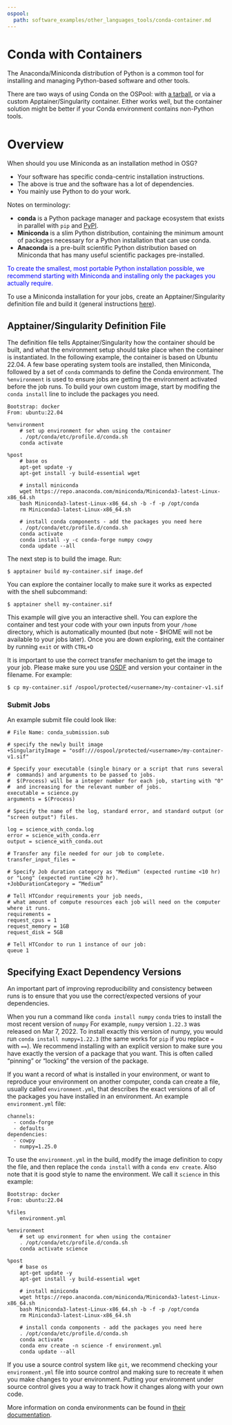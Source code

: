 ```yaml
---
ospool:
  path: software_examples/other_languages_tools/conda-container.md
---
```


# Conda with Containers

The Anaconda/Miniconda distribution of Python is a common tool for installing and managing Python-based software and other tools. 

There are two ways of using Conda on the OSPool: with [a tarball](../conda-tarball/), or via a
custom Apptainer/Singularity container. Either works well, but the container
solution might be better if your Conda environment contains non-Python tools.

# Overview
When should you use Miniconda as an installation method in OSG?

 * Your software has specific conda-centric installation instructions.
 * The above is true and the software has a lot of dependencies.
 * You mainly use Python to do your work.

Notes on terminology:

- **conda** is a Python package manager and package ecosystem that exists in parallel with `pip` and [PyPI](https://pypi.org/).
- **Miniconda** is a slim Python distribution, containing the minimum amount of packages necessary for a Python installation that can use conda.
- **Anaconda** is a pre-built scientific Python distribution based on Miniconda that has many useful scientific packages pre-installed.

<p style="color:blue;">To create the smallest, most portable Python installation possible, we recommend starting with Miniconda and installing only the packages you actually require.</p>

To use a Miniconda installation for your jobs, create an Apptainer/Singularity definition file and
build it (general instructions [here](../../../htc_workloads/using_software/containers-singularity/)).

## Apptainer/Singularity Definition File

The definition file tells Apptainer/Singularity how the container should be built,
and what the environment setup should take place when the container is instantiated.
In the following example, the container is based on Ubuntu 22.04. A few base
operating system tools are installed, then Miniconda, followed by a set of 
`conda` commands to define the Conda environment. The `%environment` is used
to ensure jobs are getting the environment activated before the job runs. To build
your own custom image, start by modifing the `conda install` line to include
the packages you need.


    Bootstrap: docker
    From: ubuntu:22.04
    
    %environment
        # set up environment for when using the container
        . /opt/conda/etc/profile.d/conda.sh
        conda activate
    
    %post
        # base os
        apt-get update -y
        apt-get install -y build-essential wget
    
        # install miniconda
        wget https://repo.anaconda.com/miniconda/Miniconda3-latest-Linux-x86_64.sh
        bash Miniconda3-latest-Linux-x86_64.sh -b -f -p /opt/conda
        rm Miniconda3-latest-Linux-x86_64.sh
    
        # install conda components - add the packages you need here
        . /opt/conda/etc/profile.d/conda.sh
        conda activate
        conda install -y -c conda-forge numpy cowpy
        conda update --all 


The next step is to build the image. Run:

    $ apptainer build my-container.sif image.def

You can explore the container locally to make sure it works as expected with the shell subcommand:

    $ apptainer shell my-container.sif

This example will give you an interactive shell. You can explore the
container and test your code with your own inputs from your `/home`
directory, which is automatically mounted (but note - $HOME will not be
available to your jobs later). Once you are down exploring, exit the
container by running `exit` or with `CTRL+D`

It is important to use the correct transfer mechanism to get the 
image to your job. Please make sure you use [OSDF](../../../htc_workloads/managing_data/osdf/)
and version your container in the filename. For example:

    $ cp my-container.sif /ospool/protected/<username>/my-container-v1.sif

### Submit Jobs

An example submit file could look like: 

```
# File Name: conda_submission.sub

# specify the newly built image
+SingularityImage = "osdf:///ospool/protected/<username>/my-container-v1.sif"

# Specify your executable (single binary or a script that runs several
#  commands) and arguments to be passed to jobs. 
#  $(Process) will be a integer number for each job, starting with "0"
#  and increasing for the relevant number of jobs.
executable = science.py
arguments = $(Process)

# Specify the name of the log, standard error, and standard output (or "screen output") files.

log = science_with_conda.log
error = science_with_conda.err
output = science_with_conda.out

# Transfer any file needed for our job to complete. 
transfer_input_files = 

# Specify Job duration category as "Medium" (expected runtime <10 hr) or "Long" (expected runtime <20 hr). 
+JobDurationCategory = “Medium”

# Tell HTCondor requirements your job needs, 
# what amount of compute resources each job will need on the computer where it runs.
requirements = 
request_cpus = 1
request_memory = 1GB
request_disk = 5GB

# Tell HTCondor to run 1 instance of our job:
queue 1
```

      
## Specifying Exact Dependency Versions

An important part of improving reproducibility and consistency between runs is to ensure that you use the correct/expected versions of your dependencies.

When you run a command like `conda install numpy` `conda` tries to install the most recent version of `numpy` For example, `numpy` version `1.22.3` was released on Mar 7, 2022. To install exactly this version of numpy, you would run `conda install numpy=1.22.3` (the same works for `pip` if you replace `=` with `==`). We recommend installing with an explicit version to make sure you have exactly the version of a package that you want. This is often called “pinning” or “locking” the version of the package.

If you want a record of what is installed in your environment, or want to reproduce your environment on another computer, conda can create a file, usually called `environment.yml`, that describes the exact versions of all of the packages you have installed in an environment. An example `environment.yml` file:

    channels:
      - conda-forge
      - defaults
    dependencies:
      - cowpy
      - numpy=1.25.0

To use the `environment.yml` in the build, modify the image definition to copy the file, and
then replace the `conda install` with a `conda env create`. Also note that it is good style
to name the environment. We call it `science` in this example:

    Bootstrap: docker
    From: ubuntu:22.04
    
    %files
        environment.yml
    
    %environment
        # set up environment for when using the container
        . /opt/conda/etc/profile.d/conda.sh
        conda activate science
    
    %post
        # base os
        apt-get update -y
        apt-get install -y build-essential wget
    
        # install miniconda
        wget https://repo.anaconda.com/miniconda/Miniconda3-latest-Linux-x86_64.sh
        bash Miniconda3-latest-Linux-x86_64.sh -b -f -p /opt/conda
        rm Miniconda3-latest-Linux-x86_64.sh
    
        # install conda components - add the packages you need here
        . /opt/conda/etc/profile.d/conda.sh
        conda activate
        conda env create -n science -f environment.yml
        conda update --all 

If you use a source control system like `git`, we recommend checking your `environment.yml` file into source control and making sure to recreate it when you make changes to your environment. Putting your environment under source control gives you a way to track how it changes along with your own code.

More information on conda environments can be found in [their documentation](https://docs.conda.io/projects/conda/en/latest/user-guide/tasks/manage-environments.html#).

